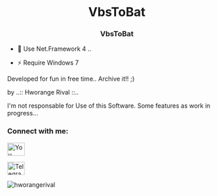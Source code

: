 <h1 align="center"> V​​​​​b​​​​​s​​​​​T​​​​​o​​​​​B​​​​​a​​​​​t​​​​​</h1>

<h3 align="center"> VbsToBat </h3>

- 💬 Use Net.Framework 4 ..
 
- ⚡ Require Windows 7 

Developed for fun in free time.. Archive it!! ;)

by ..:: Hworange Rival ::..
 
I'm not responsable for Use of this Software. Some features as work in progress...

<h3 align="left">Connect with me:</h3>
<p align="left">
<a href="https://www.youtube.com/user/MrHworange/videos" target="blank"><img align="center" src="https://raw.githubusercontent.com/rahuldkjain/github-profile-readme-generator/neutral-icons/src/images/icons/Social/youtube.svg" alt="You Tube: Hworange Rival" height="30" width="40" /></a>
</p>

<p align="left">
<a href="https://t.me/hworangerival" target="blank"><img align="center" src="https://raw.githubusercontent.com/rahuldkjain/github-profile-readme-generator/neutral-icons/src/images/icons/Social/youtube.svg" alt="Telegram: @hworangerival" height="30" width="40" /></a>
</p>


<p align="left"> <img src="https://komarev.com/ghpvc/?username=hworangerival&label=Views&color=0e75b6&style=flat" alt="hworangerival" /> </p>
